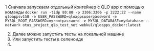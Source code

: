 1 Сначала запускаем отдельный контейнер с QLO app
с помощью команды 
```docker run -tidp 80:80 -p 3306:3306 -p 2222:22 --name qloappsv150 -e USER_PASSWORD=qloappsuserpassword -e MYSQL_ROOT_PASSWORD=myrootpassword -e MYSQL_DATABASE=mydatabase --network otus_project_qlo_test_net webkul/qloapps_docker:latest```

2. Далее можно запустить тесты на локальной машине
3. Или запустить тесты в селеноиде
4. 
